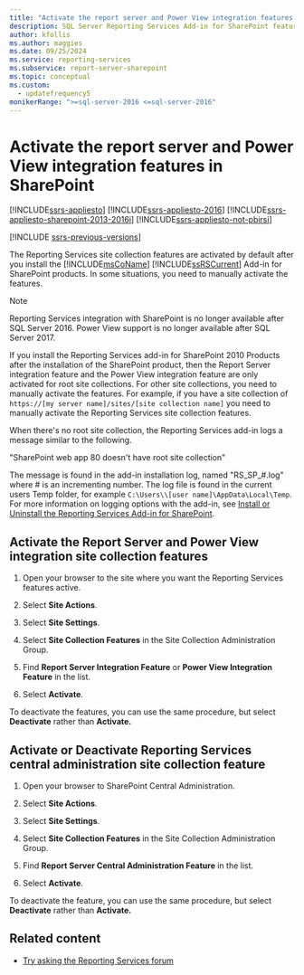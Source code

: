 ```yaml
---
title: "Activate the report server and Power View integration features in SharePoint"
description: SQL Server Reporting Services Add-in for SharePoint features automatically activate. Use these instructions if you need to manually activate them.
author: kfollis
ms.author: maggies
ms.date: 09/25/2024
ms.service: reporting-services
ms.subservice: report-server-sharepoint
ms.topic: conceptual
ms.custom:
  - updatefrequency5
monikerRange: ">=sql-server-2016 <=sql-server-2016"
---
```

# Activate the report server and Power View integration features in SharePoint

[!INCLUDE[ssrs-appliesto](../../includes/ssrs-appliesto.md)] [!INCLUDE[ssrs-appliesto-2016](../../includes/ssrs-appliesto-2016.md)] [!INCLUDE[ssrs-appliesto-sharepoint-2013-2016i](../../includes/ssrs-appliesto-sharepoint-2013-2016.md)] [!INCLUDE[ssrs-appliesto-not-pbirsi](../../includes/ssrs-appliesto-not-pbirs.md)]

[!INCLUDE [ssrs-previous-versions](../../includes/ssrs-previous-versions.md)]

  The Reporting Services site collection features are activated by default after you install the [!INCLUDE[msCoName](../../includes/msconame-md.md)] [!INCLUDE[ssRSCurrent](../../includes/ssrscurrent-md.md)] Add-in for SharePoint products. In some situations, you need to manually activate the features.  

> [!NOTE]
> Reporting Services integration with SharePoint is no longer available after SQL Server 2016. Power View support is no longer available after SQL Server 2017.

 If you install the Reporting Services add-in for SharePoint 2010 Products after the installation of the SharePoint product, then the Report Server integration feature and the Power View integration feature are only activated for root site collections. For other site collections, you need to manually activate the features. For example, if you have a site collection of ```https://[my server name]/sites/[site collection name]``` you need to manually activate the Reporting Services site collection features.  
  
 When there's no root site collection, the Reporting Services add-in logs a message similar to the following.  
  
 "SharePoint web app 80 doesn't have root site collection"  
  
 The message is found in the add-in installation log, named "RS_SP_#.log" where # is an incrementing number. The log file is found in the current users Temp folder, for example ```C:\Users\\[user name]\AppData\Local\Temp```. For more information on logging options with the add-in, see [Install or Uninstall the Reporting Services Add-in for SharePoint](../../reporting-services/install-windows/install-or-uninstall-the-reporting-services-add-in-for-sharepoint.md).  

## Activate the Report Server and Power View integration site collection features
  
1.  Open your browser to the site where you want the Reporting Services features active.  
  
2.  Select **Site Actions**.  
  
3.  Select **Site Settings**.  
  
4.  Select **Site Collection Features** in the Site Collection Administration Group.  
  
5.  Find **Report Server Integration Feature** or **Power View Integration Feature** in the list.  
  
6.  Select **Activate**.  
  
 To deactivate the features, you can use the same procedure, but select **Deactivate** rather than **Activate.**  
  
## Activate or Deactivate Reporting Services central administration site collection feature
  
1.  Open your browser to SharePoint Central Administration.  
  
2.  Select **Site Actions**.  
  
3.  Select **Site Settings**.  
  
4.  Select **Site Collection Features** in the Site Collection Administration Group.  
  
5.  Find **Report Server Central Administration Feature** in the list.  
  
6.  Select **Activate**.  
  
 To deactivate the feature, you can use the same procedure, but select **Deactivate** rather than **Activate.**  
  
## Related content

- [Try asking the Reporting Services forum](https://go.microsoft.com/fwlink/?LinkId=620231)
